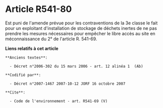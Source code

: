 # Article R541-80

Est puni de l'amende prévue pour les contraventions de la 3e classe le fait pour un exploitant d'installation de stockage de
déchets inertes de ne pas prendre les mesures nécessaires pour empêcher le libre accès au site en méconnaissance du 2° de
l'article R. 541-69.

**Liens relatifs à cet article**

	**Anciens textes**:

	  - Décret n°2006-302 du 15 mars 2006 - art. 12 alinéa 1  (Ab)

	**Codifié par**:

	  - Décret n°2007-1467 2007-10-12 JORF 16 octobre 2007

	**Cite**:

	  - Code de l'environnement - art. R541-69 (V)
